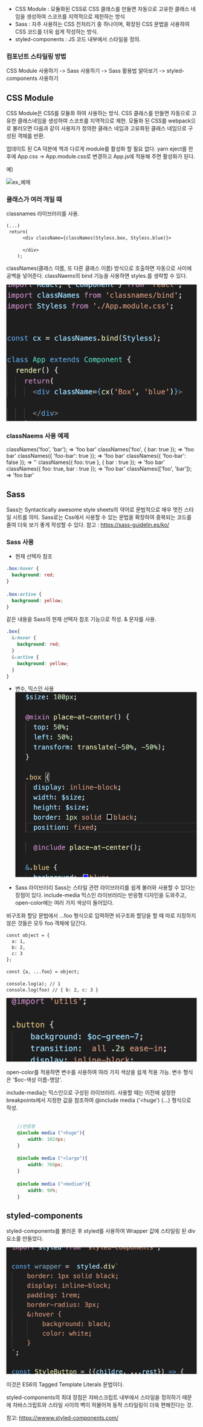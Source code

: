 - CSS Module : 모듈화된 CSS로 CSS 클래스를 만들면 자동으로 고유한 클래스 네임을 생성하여 스코프를 지역적으로 제한하는 방식 
- Sass : 자주 사용하는 CSS 전처리기 중 하나이며, 확장된 CSS 문법을 사용하여 CSS 코드를 더욱 쉽게 작성하는 방식. 
- styled-components : JS 코드 내부에서 스타일을 정의. 


### 컴포넌트 스타일링 방법 

CSS Module 사용하기  ->  Sass 사용하기  ->  Sass 활용법 알아보기  ->  styled-components 사용하기 





## CSS Module 
CSS Module은 CSS를 모듈화 하여 사용하는 방식. CSS 클래스를 만들면 자동으로 고유한 클래스네임을 생성하여 스코프를 지역적으로 제한. 모듈화 된 CSS를 webpack으로 불러오면 다음과 같이 사용자가 정의한 클래스 네임과 고유화된 클래스 네임으로 구성된 객체를 반환. 

업데이트 된 CA 덕분에 책과 다르게 module를 활성화 할 필요 없다. yarn eject를 한 후에 App.css -> App.module.css로 변경하고 App.js에 적용해 주면 활성화가 된다. 


예)

![ex_예제](./스크린6.png)





### 클래스가 여러 개일 때
 classnames 라이브러리를 사용. 
```JS
(...)
 return(
      <div className={classNames(Styless.box, Styless.blue)}>
          
      </div>
    );
```

classNames(클래스 이름, 또 다른 클래스 이름) 방식으로 호출하면 자동으로 사이에 공백을 넣어준다. classNaems의 bind 기능을 사용하면 styles.를 생략할 수 있다. 

![ex_예시](./7.png)






### classNaems 사용 예제 
classNames('foo', 'bar');  => 'foo bar'
classNames('foo', { bar: true });  => 'foo bar'
classNames({  'foo-bar': true  });  => 'foo bar'
classNames({  'foo-bar': false  });  => ''
classNames({ foo: true }, { bar : true });  => 'foo bar'
classNames({ foo: true, bar : true });  => 'foo bar'
classNames(['foo', 'bar']);  => 'foo bar'









## Sass 
Sass는 Syntactically awesome style sheets의 약어로 문법적으로 매우 멋진 스타일 시트를 의미. Sass로는 Css에서 사용할 수 있는 문법을 확장하여 중복되는 코드를 줄여 더욱 보기 좋게 작성할 수 있다. 참고 : https://sass-guidelin.es/ko/ 


### Sass 사용 
- 현재 선택자 참조 

```Css
.box:hover {
  background: red;
}

.box:active {
  background: yellow;
}
```

같은 내용을 Sass의 현재 선택자 참조 기능으로 작성. & 문자를 사용.
```Scss
.box{
  &:hover {
    background: red;
  }
  &:active {
    background: yellow;
  }
}
```



- 변수, 믹스인 사용 
![ex_예시](./8.png)





- Sass 라이브러리 
Sass는 스타일 관련 라이브러리를 쉽게 불러와 사용할 수 있다는 장점이 있다. include-media 믹스인 라이브러리는 반응형 디자인을 도와주고, open-color에는 여러 가지 색상이 들어있다. 


비구조화 할당 문법에서 ...foo 형식으로 입력하면 비구조화 할당을 할 때 따로 지정하지 않은 것들은 모두 foo 객체에 담긴다. 

```JS
const object = {
  a: 1, 
  b: 2,
  c: 3
};

const {a, ...foo} = object;

console.log(a); // 1
console.log(foo) // { b: 2, c: 3 }
```





![ex_open-color](./9.png)

open-color를 적용하면 변수를 사용하여 여라 가지 색상을 쉽게 적용 가능. 변수 형식은 '$oc-색상 이름-명암'. 


include-media는 믹스인으로 구성된 라이브러리. 사용할 때는 이전에 설정한 breakpoints에서 지정한 값을 참조하여 @include media ('<huge') {...} 형식으로 작성. 
```Scss

    //반응형
    @include media ("<huge"){
        width: 1024px;
    }

    @include media ("<large"){
        width: 768px;
    }

    @include media ("<medium"){
        width: 90%;
    }


```









## styled-components 
styled-components를 불러온 후 styled를 사용하여 Wrapper 값에 스타일링 된 div 요소를 만들었다. 

![ex_style `...`](./10.png) 


이것은 ES6의 Tagged Template Literals 문법이다. 


styled-components의 최대 장점은 자바스크립트 내부에서 스타일을 정의하기 때문에 자바스크립트와 스타일 사이의 벽이 허물어져 동적 스타일링이 더욱 편해진다는 것. 


참고: https://wwww.styled-components.com/

